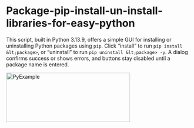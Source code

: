 # Package-pip-install-un-install-libraries-for-easy-python
This script, built in Python 3.13.9, offers a simple GUI for installing or uninstalling Python packages using `pip`. Click “install” to run `pip install &lt;package>`, or “uninstall” to run `pip uninstall &lt;package> -y`. A dialog confirms success or shows errors, and buttons stay disabled until a package name is entered.


<img width="337" height="134" alt="PyExample" src="https://github.com/user-attachments/assets/12a39722-fca0-4142-9284-37daadf6f7b1" />

